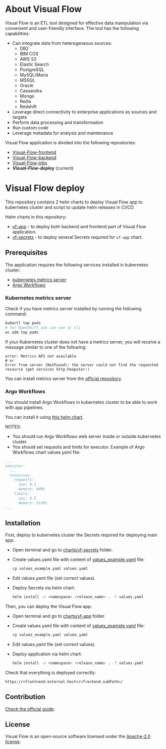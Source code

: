 # About Visual Flow

Visual Flow is an ETL tool designed for effective data manipulation via convenient and user-friendly interface. The tool has the following capabilities:

- Can integrate data from heterogeneous sources:
  - DB2
  - IBM COS
  - AWS S3
  - Elastic Search
  - PostgreSQL
  - MySQL/Maria
  - MSSQL
  - Oracle
  - Cassandra
  - Mongo
  - Redis
  - Redshift
- Leverage direct connectivity to enterprise applications as sources and targets
- Perform data processing and transformation
- Run custom code
- Leverage metadata for analysis and maintenance

Visual Flow application is divided into the following repositories:

- [Visual-Flow-frontend](https://github.com/ibagroup-eu/Visual-Flow-frontend)
- [Visual-Flow-backend](https://github.com/ibagroup-eu/Visual-Flow-backend)
- [Visual-Flow-jobs](https://github.com/ibagroup-eu/Visual-Flow-jobs)
- _**Visual-Flow-deploy**_ (current)

# Visual Flow deploy

This repository contains 2 helm charts to deploy Visual Flow app to kubernetes cluster and script to update helm releases in CI/CD.

Helm charts in this repository:

- [vf-app](./charts/vf-app/) - to deploy both backend and frontend part of Visual Flow application.
- [vf-secrets](./charts/vf-secrets/) - to deploy several Secrets required for `vf-app` chart.

## Prerequisites

The application requires the following services installed in kubernetes cluster:

- [kubernetes metrics server](https://kubernetes.io/docs/tasks/debug-application-cluster/resource-metrics-pipeline/)
- [Argo Workflows](https://github.com/argoproj/argo-workflows)

### Kubernetes metrics server

Check if you have metrics server installed by running the following command:

```bash
kubectl top pods
# for OpenShift you can use oc cli
oc adm top pods
```

If your Kubernetes cluster does not have a metrics server, you will receive a message similar to one of the following:

```text
error: Metrics API not available
# or
Error from server (NotFound): the server could not find the requested resource (get services http:heapster:)
```

You can install metrics server from the [official repository](https://github.com/kubernetes-sigs/metrics-server).

### Argo Workflows

You should install Argo Workflows in kubernetes cluster to be able to work with app pipelines.

You can install it using [this helm chart](https://github.com/argoproj/argo-helm/tree/master/charts/argo).

NOTES:

- You should run Argo Workflows web server inside or outside kubernetes cluster.
- You should set requests and limits for executor. Example of Argo Workflows chart values.yaml file:

```yaml
...
executor:
  ...
  resources:
    requests:
      cpu: 0.1
      memory: 64Mi
    limits:
      cpu: 0.5
      memory: 512Mi
...
```

## Installation

First, deploy to kubernetes cluster the Secrets required for deploying main app:

- Open terminal and go to [charts/vf-secrets](./charts/vf-secrets) folder.
- Create values.yaml file with content of [values_example.yaml](./charts/vf-secrets/values_example.yaml) file:

  ```bash
  cp values_example.yaml values.yaml
  ```

- Edit values.yaml file (set correct values).
- Deploy Secrets via helm chart:

  ```bash
  helm install -n <namespace> <release_name> . -f values.yaml
  ```

Then, you can deploy the Visual Flow app:

- Open terminal and go to [charts/vf-app](./charts/vf-app) folder.
- Create values.yaml file with content of [values_example.yaml](./charts/vf-app/values_example.yaml) file:

  ```bash
  cp values_example.yaml values.yaml
  ```

- Edit values.yaml file (set correct values).
- Deploy application via helm chart:

  ```bash
  helm install -n <namespace> <release_name> . -f values.yaml
  ```

Check that everything is deployed correctly:

```http
https://<frontnend.external.host>/<frontend.subPath>/
```

## Contribution

[Check the official guide](https://github.com/ibagroup-eu/Visual-Flow/blob/main/CONTRIBUTING.md).

## License

Visual Flow is an open-source software licensed under the [Apache-2.0 license](./LICENSE).
